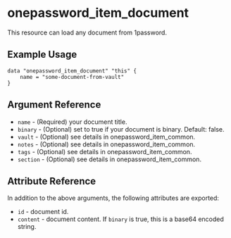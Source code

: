 # onepassword_item_document

This resource can load any document from 1password.

## Example Usage

```hcl
data "onepassword_item_document" "this" {
    name = "some-document-from-vault"
}
```

## Argument Reference

* `name` - (Required) your document title.
* `binary` - (Optional) set to true if your document is binary. Default: false.
* `vault` - (Optional) see details in onepassword_item_common.
* `notes` - (Optional) see details in onepassword_item_common.
* `tags` - (Optional) see details in onepassword_item_common.
* `section` - (Optional) see details in onepassword_item_common.

## Attribute Reference

In addition to the above arguments, the following attributes are exported:

* `id` - document id.
* `content` - document content. If `binary` is true, this is a base64 encoded string.
